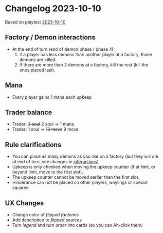 # Changelog 2023-10-10

Based on playtest [2023-10-10](../playtests/2023-10-10.md)

## Factory / Demon interactions

* At the end of turn (end of demon phase / phase 4):
  1. if a player has less demons than another player at a factory, those demons are killed.
  2. If there are more than 2 demons at a factory, kill the rest (kill the ones placed last).

## Mana

* Every player gains 1 mana each upkeep
  
## Trader balance

* Trader: ~~3 soul~~ 2 soul -> 1 mana
* Trader: 1 soul -> ~~10 move~~ 9 move

## Rule clarifications

* You can place as many demons as you like on a factory (but they will die at end of turn, see changes in [interactions](#factory--demon-interactions))
* Upkeep is only checked when moving the upkeep counter (if at limit, or beyond limit, move to the first slot).
* The upkeep counter cannot be moved earlier than the first slot.
* Hinderance can not be placed on other players, waylings or special squares.

## UX Changes

* Change color of _flipped factories_
* Add description to _flipped sources_
* Turn _legend_ and _turn order_ into cards (so you can Alt-click them)